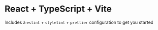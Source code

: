 # React + TypeScript + Vite

Includes a `eslint` + `stylelint` + `prettier` configuration to get you started
